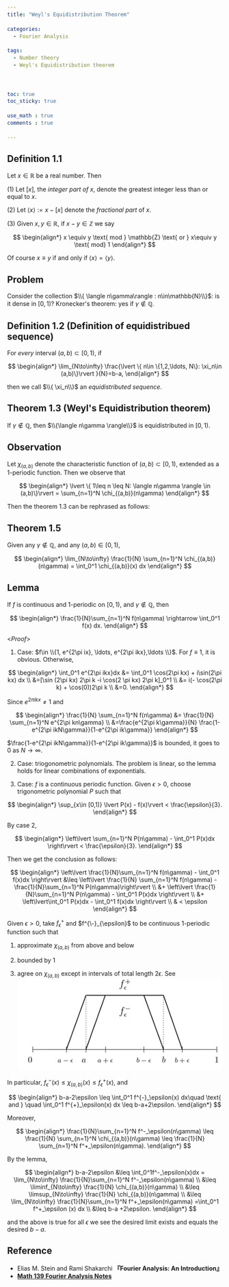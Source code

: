 ```yaml
---
title: "Weyl's Equidistribution Theorem"

categories:
  - Fourier Analysis

tags:
  - Number theory
  - Weyl's Equidistribution theorem



toc: true
toc_sticky: true

use_math : true
comments : true

---
```


## Definition 1.1
Let $x\in\mathbb{R}$ be a real number. Then

(1) Let $[x]$, the *integer part of* $x$, denote the greatest integer less than or equal to $x$.

(2) Let $\langle x\rangle := x -[x]$ denote the *fractional part* of $x$. 

(3) Given $x,y\in\mathbb{R}$, if $x-y\in\mathbb{Z}$ we say



$$
\begin{align*}
x \equiv y \text{ mod } \mathbb{Z} \text{ or } x\equiv y \text{ mod} 1
\end{align*}
$$

Of course $x\equiv y$ if and only if $\langle x \rangle = \langle y \rangle$.


## Problem
Consider the collection $\\{ \langle n\gamma\rangle : n\in\mathbb{N}\\}$: is it dense in $[0,1)$? Kronecker's theorem: yes if $\gamma\notin\mathbb{Q}$.
 
## Definition 1.2 (Definition of equidistribued sequence)
For *every* interval $(a,b)\subset [0,1)$, if

$$
\begin{align*}
\lim_{N\to\infty} \frac{\lvert \{ n\in \{1,2,\ldots, N\}: \xi_n\in (a,b)\}\rvert }{N}=b-a,
\end{align*}
$$

then we call  $\\{ \xi_n\\}$ an *equidistributed sequence*.

## Theorem 1.3 (Weyl's Equidistribution theorem)
If $\gamma\notin \mathbb{Q}$, then $\\{\langle n\gamma \rangle\\}$ is equidistributed in $[0,1)$.


## Observation
Let $\chi_{(a,b)}$ denote the characteristic function of $(a,b)\subset [0,1)$, extended as a 1-periodic function. Then we observe that

$$
\begin{align*}
\lvert \{ 1\leq n \leq N: \langle n\gamma \rangle \in (a,b)\}\rvert = \sum_{n=1}^N \chi_{(a,b)}(n\gamma)
\end{align*}
$$

Then the theorem 1.3 can be rephrased as follows:

## Theorem 1.5
Given any $\gamma \notin \mathbb{Q}$, and any $(a,b)\in [0,1)$,

$$
\begin{align*}
\lim_{N\to\infty} \frac{1}{N} \sum_{n=1}^N \chi_{(a,b)}(n\gamma) = \int_0^1 \chi_{(a,b)}(x) dx
\end{align*}
$$

## Lemma
If $f$ is continuous and 1-periodic on $[0,1)$, and $\gamma \notin \mathbb{Q}$, then 

$$
\begin{align*}
\frac{1}{N}\sum_{n=1}^N f(n\gamma) \rightarrow \int_0^1 f(x) dx.
\end{align*}
$$

<*Proof*>

1. Case: $f\in \\{1, e^{2\pi ix}, \ldots, e^{2\pi ikx},\ldots \\}$. For $f\equiv 1$, it is obvious. Otherwise,

$$
\begin{align*}
\int_0^1 e^{2\pi ikx}dx &= \int_0^1 \cos(2\pi kx) + i\sin(2\pi kx) dx \\
&=[\sin (2\pi kx) 2\pi k -i \cos(2 \pi kx) 2\pi k]_0^1  \\
&= i(- \cos(2\pi k) + \cos(0))2\pi k \\
&=0.
\end{align*}
$$

Since $e^{2\pi ikx}\neq 1$ and

$$
\begin{align*}
\frac{1}{N} \sum_{n=1}^N f(n\gamma) &= \frac{1}{N} \sum_{n=1}^N e^{2\pi kn\gamma}  \\
&=\frac{e^{2\pi k\gamma}}{N} \frac{1-e^{2\pi ikN\gamma}}{1-e^{2\pi ik\gamma}} 
\end{align*}
$$

$\frac{1-e^{2\pi ikN\gamma}}{1-e^{2\pi ik\gamma}}$ is bounded, it  goes to $0$ as $N\to \infty$.

2. Case: triogonometric polynomials. The problem is linear, so the lemma holds for linear combinations of exponentials.

3. Case: $f$ is a continuous periodic function. Given $\epsilon>0$, choose trigonometric polynomial $P$ such that 


$$
\begin{align*}
\sup_{x\in [0,1)} \lvert P(x) - f(x)\rvert < \frac{\epsilon}{3}.
\end{align*}
$$

By case 2, 

$$
\begin{align*}
\left\lvert \sum_{n=1}^N P(n\gamma) - \int_0^1 P(x)dx \right\rvert < \frac{\epsilon}{3}.
\end{align*}
$$

Then we get the conclusion as follows:

$$
\begin{align*}
\left\lvert \frac{1}{N}\sum_{n=1}^N f(n\gamma) - \int_0^1 f(x)dx \right\rvert
 &\leq \left\lvert \frac{1}{N} \sum_{n=1}^N f(n\gamma) - \frac{1}{N}\sum_{n=1}^N P(n\gamma)\right\rvert \\
&+ \left\lvert  \frac{1}{N}\sum_{n=1}^N P(n\gamma) - \int_0^1 P(x)dx \right\rvert \\
&+ \left\lvert\int_0^1 P(x)dx - \int_0^1 f(x)dx \right\rvert \\
& < \epsilon
\end{align*}
$$

$$\tag*{$\square$}$$


Given $\epsilon>0$, take $f^{+}_{\epsilon}$ and $f^{\-}_{\epsilon}$ to be continuous 1-periodic function such that 

1) approximate $\chi_{(a,b)}$ from above and below

2) bounded by 1

3) agree on $\chi_{(a,b)}$ except in intervals of total length $2\epsilon$.  See ![Figure](https://github.com/seanie12/blog/blob/master/assets/fourier_analysis_graph.jpeg)


In particular, $f^{-}_{\epsilon}(x) \leq \chi_{(a,b)}(x)\leq f^{+}_{\epsilon}(x)$, and 

$$
\begin{align*}
b-a-2\epsilon \leq \int_0^1 f^{-}_\epsilon(x) dx\quad \text{ and }  \quad \int_0^1 f^{+}_\epsilon(x) dx \leq b-a+2\epsilon.
\end{align*}
$$

Moreover,

$$
\begin{align*}
\frac{1}{N}\sum_{n=1}^N f^-_\epsilon(n\gamma) \leq \frac{1}{N} \sum_{n=1}^N \chi_{(a,b)}(n\gamma) \leq \frac{1}{N} \sum_{n=1}^N f^+_\epsilon(n\gamma).
\end{align*}
$$

By the lemma,

$$
\begin{align*}
b-a-2\epsilon &\leq \int_0^1f^-_\epsilon(x)dx = \lim_{N\to\infty} \frac{1}{N}\sum_{n=1}^N f^-_\epsilon(n\gamma) \\
&\leq \liminf_{N\to\infty} \frac{1}{N} \chi_{(a,b)}(n\gamma) \\
&\leq \limsup_{N\to\infty} \frac{1}{N} \chi_{(a,b)}(n\gamma) \\
&\leq \lim_{N\to\infty} \frac{1}{N}\sum_{n=1}^N f^+_\epsilon(n\gamma) =\int_0^1 f^+_\epsilon (x) dx \\
&\leq b-a +2\epsilon.
\end{align*}
$$

and the above is true for all $\epsilon$ we see the desired limit exists and equals the desired $b-a$.

$$\tag*{$\square$}$$

## Reference
- Elias M. Stein and  Rami Shakarchi **『**Fourier Analysis: An Introduction**』**
- **[Math 139 Fourier Analysis Notes](https://drive.google.com/file/d/1f1pp1QkF0BqqLELBrKyk69X0ofd3SjdR/view?usp=sharing)**
